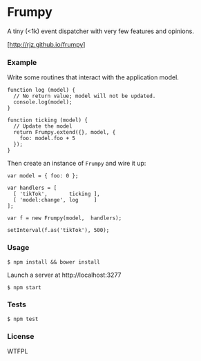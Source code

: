 # Frumpy

A tiny (<1k) event dispatcher with very few features and opinions.

[http://rjz.github.io/frumpy]

### Example

Write some routines that interact with the application model.

    function log (model) {
      // No return value; model will not be updated.
      console.log(model);
    }

    function ticking (model) {
      // Update the model
      return Frumpy.extend({}, model, {
        foo: model.foo + 5
      });
    }

Then create an instance of `Frumpy` and wire it up:

    var model = { foo: 0 };

    var handlers = [
      [ 'tikTok',       ticking ],
      [ 'model:change', log     ]
    ];

    var f = new Frumpy(model,  handlers);

    setInterval(f.as('tikTok'), 500);

### Usage

    $ npm install && bower install

Launch a server at http://localhost:3277

    $ npm start

### Tests

    $ npm test

### License

WTFPL

